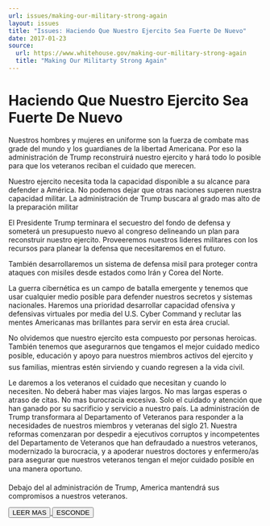 ```yaml
---
url: issues/making-our-military-strong-again
layout: issues
title: "Issues: Haciendo Que Nuestro Ejercito Sea Fuerte De Nuevo"
date: 2017-01-23
source:
  url: https://www.whitehouse.gov/making-our-military-strong-again
  title: "Making Our Militarty Strong Again"
---
```


# Haciendo Que Nuestro Ejercito Sea Fuerte De Nuevo

<div class="content-container">

Nuestros hombres y mujeres en uniforme son la fuerza de combate mas grade del mundo y los guardianes de la libertad Americana. Por eso la administración de Trump reconstruirá nuestro ejercito y hará todo lo posible para que los veteranos reciban el cuidado que merecen. 

Nuestro ejercito necesita toda la capacidad disponible a su alcance para defender a América. No podemos dejar que otras naciones superen nuestra capacidad militar. La administración de Trump buscara al grado mas alto de la preparación militar 

El Presidente Trump terminara el secuestro del fondo de defensa y someterá un presupuesto nuevo al congreso delineando un plan para reconstruir nuestro ejercito. Proveeremos nuestros lideres militares con los recursos para planear la defensa que necesitaremos en el futuro. 

También desarrollaremos un sistema de defensa misil para proteger contra ataques con misiles desde estados como Irán y Corea del Norte. 

La guerra cibernética es un campo de batalla emergente y tenemos que usar cualquier medio posible para defender nuestros secretos y sistemas nacionales. Haremos una prioridad desarrollar capacidad ofensiva y defensivas virtuales por media del U.S. Cyber Command y reclutar las mentes Americanas mas brillantes  para servir en esta área crucial. 

No olvidemos que nuestro ejercito esta compuesto por personas heroicas. También tenemos que asegurarnos que tengamos el mejor cuidado medico posible, educación y apoyo para nuestros miembros activos del ejercito y sus familias, mientras estén sirviendo y cuando regresen a la vida civil. 

Le daremos a los veteranos el cuidado que necesitan y cuando lo necesiten. No deberá haber mas viajes largos. No mas largas esperas o atraso de citas. No mas burocracia excesiva. Solo el cuidado y  atención que  han ganado por su sacrificio y servicio a nuestro país. La administración de Trump transformara al Departamento of Veteranos para responder a la necesidades de  nuestros miembros y veteranas del siglo 21. Nuestra reformas comenzaran por despedir a ejecutivos corruptos y incompetentes del Departamento de Veteranos que han defraudado a nuestros veteranos, modernizado la burocracia, y a apoderar nuestros doctores y enfermero/as para asegurar que nuestros veteranos tengan el mejor cuidado posible en una manera oportuno. 

Debajo del al administración de Trump,  America mantendrá sus compromisos a nuestros veteranos.  

</div>
<a class="expand-collapse-anchor" href="javascript:void(0);">
  <button type="button" class="btn btn-primary content-btn read-more">LEER MAS</button>
  <button type="button" class="btn btn-primary content-btn hide-text">ESCONDE</button>
</a>

